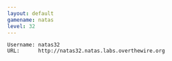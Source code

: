 ```yaml
---
layout: default
gamename: natas
level: 32
---
```

    Username: natas32
    URL:      http://natas32.natas.labs.overthewire.org
